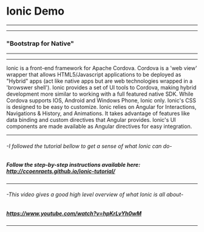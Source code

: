 # Ionic Demo
***
***
### "Bootstrap for Native"
***
***
Ionic is a front-end framework for Apache Cordova. Cordova  is a 'web view' wrapper that allows HTML5/Javascript applications to be deployed as "Hybrid" apps (act like native apps but are web technologies wrapped in a 'browswer shell'). Ionic provides a set of UI tools to Cordova, making hybrid development more similar to working with a full featured native SDK. While Cordova supports IOS, Android and Windows Phone, Ionic only. Ionic's CSS is designed to be easy to customize. Ionic relies on Angular for Interactions, Navigations & History, and Animations. It takes advantage of features like data binding and custom directives that Angular provides. Ionic's UI components are made available as Angular directives for easy integration.
***
###### -I followed the tutorial bellow to get a sense of what Ionic can do-
##### Follow the step-by-step instructions available here: http://ccoenraets.github.io/ionic-tutorial/
***
###### -This video gives a good high level overview of what Ionic is all about-
##### https://www.youtube.com/watch?v=hpKrLvYh0wM
***
